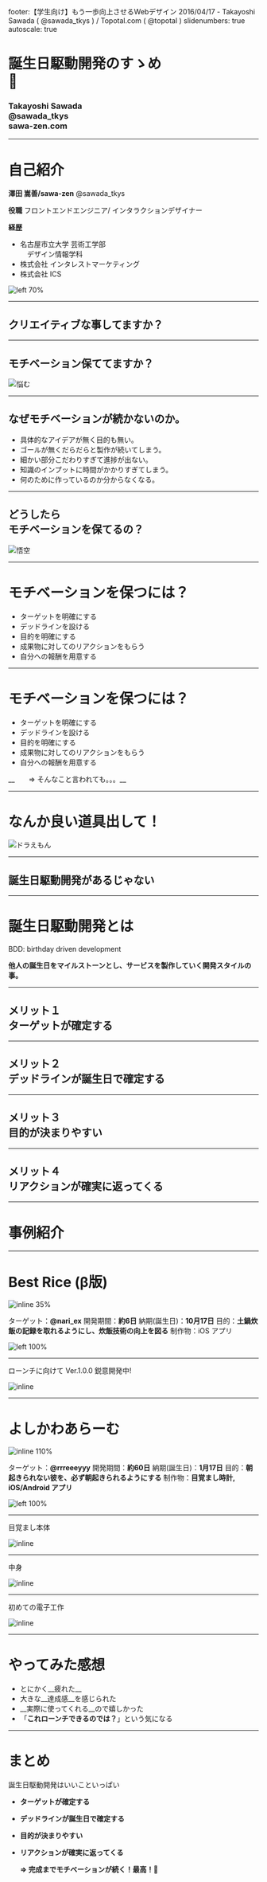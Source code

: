 footer:【学生向け】もう一歩向上させるWebデザイン 2016/04/17 - Takayoshi Sawada ( @sawada_tkys ) / Topotal.com ( @topotal )
slidenumbers: true
autoscale: true

# 誕生日駆動開発のすゝめ<br/>🎂

### __Takayoshi Sawada__<br/>@sawada_tkys<br/>sawa-zen.com

---

# 自己紹介

__澤田 嵩善/sawa-zen__
@sawada_tkys

__役職__
フロントエンドエンジニア/
インタラクションデザイナー

__経歴__

- 名古屋市立大学 芸術工学部<br/>　デザイン情報学科
- 株式会社 インタレストマーケティング
- 株式会社 ICS

![left 70%](./images/prof.jpg)

---

## クリエイティブな事してますか？

---

## __モチベーション保ててますか？__

![悩む](./images/worry.jpg)

---

## なぜモチベーションが続かないのか。

- 具体的なアイデアが無く目的も無い。
- ゴールが無くだらだらと製作が続いてしまう。
- 細かい部分こだわりすぎて進捗が出ない。
- 知識のインプットに時間がかかりすぎてしまう。
- 何のために作っているのか分からなくなる。

---

## __どうしたら<br/>モチベーションを保てるの？__

![悟空](./images/goku.jpg)

---

# モチベーションを保つには？

- ターゲットを明確にする
- デッドラインを設ける
- 目的を明確にする
- 成果物に対してのリアクションをもらう
- 自分への報酬を用意する
　

---

# モチベーションを保つには？

- ターゲットを明確にする
- デッドラインを設ける
- 目的を明確にする
- 成果物に対してのリアクションをもらう
- 自分への報酬を用意する

__　　=> そんなこと言われても。。。__

---

# __なんか良い道具出して！__

![ドラえもん](./images/doraemon.jpg)

---

## __誕生日駆動開発があるじゃない__

---

# __誕生日駆動開発とは__

BDD: birthday driven development

__他人の誕生日をマイルストーンとし、サービスを製作していく開発スタイルの事。__

---

## メリット１<br/>__ターゲットが確定する__

---

## メリット２<br/>__デッドラインが誕生日で確定する__

---

## メリット３<br/>__目的が決まりやすい__

---

## メリット４<br/>__リアクションが確実に返ってくる__

---

# 事例紹介

---

# Best Rice (β版)

![inline 35%](./images/icon.png)

ターゲット：__@nari_ex__
開発期間：__約6日__
納期(誕生日)：__10月17日__
目的：__土鍋炊飯の記録を取れるようにし、炊飯技術の向上を図る__
制作物：iOS アプリ

![left 100%](./images/rice_app.png)

---

ローンチに向けて Ver.1.0.0 鋭意開発中!

![inline](./images/dribbble.png)

---

# よしかわあらーむ

![inline 110%](./images/appicon.png)

ターゲット：__@rrreeeyyy__
開発期間：__約60日__
納期(誕生日)：__1月17日__
目的：__朝起きられない彼を、必ず朝起きられるようにする__
制作物：__目覚まし時計, iOS/Android アプリ__

![left 100%](./images/alerm2.png)

---

目覚まし本体

![inline](./images/alerm1.jpg)

---

中身

![inline](./images/alerm3.jpg)

---

初めての電子工作

![inline](./images/alerm4.jpg)

---

# やってみた感想

- とにかく__疲れた__
- 大きな__達成感__を感じられた
- __実際に使ってくれる__ので嬉しかった
- 「__これローンチできるのでは？__」という気になる

---

# まとめ

誕生日駆動開発はいいこといっぱい

- __ターゲットが確定する__
- __デッドラインが誕生日で確定する__
- __目的が決まりやすい__
- __リアクションが確実に返ってくる__

  __=> 完成までモチベーションが続く！最高！🎂__


